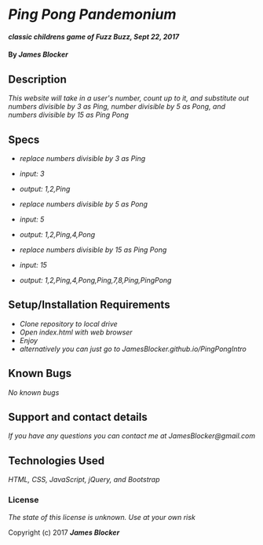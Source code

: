 # _Ping Pong Pandemonium_

#### _classic childrens game of Fuzz Buzz, Sept 22, 2017_

#### By _**James Blocker**_

## Description

_This website will take in a user's number, count up to it, and substitute out numbers divisible by 3 as Ping, number divisible by 5 as Pong, and numbers divisible by 15 as Ping Pong_

## Specs
* _replace numbers divisible by 3 as Ping_
* _input: 3_
* _output: 1,2,Ping_

* _replace numbers divisible by 5 as Pong_
* _input: 5_
* _output: 1,2,Ping,4,Pong_

* _replace numbers divisible by 15 as Ping Pong_
* _input: 15_
* _output: 1,2,Ping,4,Pong,Ping,7,8,Ping,PingPong_

## Setup/Installation Requirements

* _Clone repository to local drive_
* _Open index.html with web browser_
* _Enjoy_
* _alternatively you can just go to JamesBlocker.github.io/PingPongIntro_

## Known Bugs

_No known bugs_

## Support and contact details

_If you have any questions you can contact me at JamesBlocker@gmail.com_

## Technologies Used

_HTML, CSS, JavaScript, jQuery, and Bootstrap_

### License

*The state of this license is unknown. Use at your own risk*

Copyright (c) 2017 **_James Blocker_**

